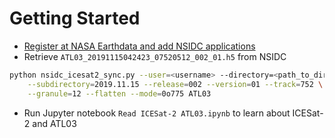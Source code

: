 Getting Started
===============

- [Register at NASA Earthdata and add NSIDC applications](./NASA-Earthdata.md)
- Retrieve `ATL03_20191115042423_07520512_002_01.h5` from NSIDC   
```bash
python nsidc_icesat2_sync.py --user=<username> --directory=<path_to_directory> \
    --subdirectory=2019.11.15 --release=002 --version=01 --track=752 \
    --granule=12 --flatten --mode=0o775 ATL03
```
- Run Jupyter notebook `Read ICESat-2 ATL03.ipynb` to learn about ICESat-2 and ATL03  
